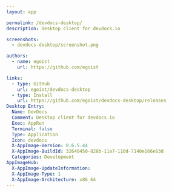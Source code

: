 ```yaml
---
layout: app

permalink: /devdocs-desktop/
description: Desktop client for devdocs.io

screenshots:
  - devdocs-desktop/screenshot.png

authors:
  - name: egoist
    url: https://github.com/egoist

links:
  - type: GitHub
    url: egoist/devdocs-desktop
  - type: Install
    url: https://github.com/egoist/devdocs-desktop/releases
Desktop Entry:
  Name: DevDocs
  Comment: Desktop client for devdocs.io
  Exec: AppRun
  Terminal: false
  Type: Application
  Icon: devdocs
  X-AppImage-Version: 0.6.5.44
  X-AppImage-BuildId: 32640450-828b-11a7-110d-7140e166e63d
  Categories: Development
AppImageHub:
  X-AppImage-UpdateInformation: 
  X-AppImage-Type: 1
  X-AppImage-Architecture: x86_64
---
```

